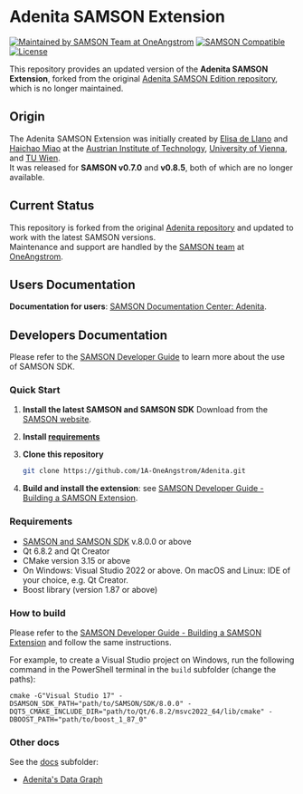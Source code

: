 # Adenita SAMSON Extension

[![Maintained by SAMSON Team at OneAngstrom](https://img.shields.io/badge/Maintained%20by-SAMSON%20Team%20at%20OneAngstrom-blue.svg)](https://www.oneangstrom.com/)
[![SAMSON Compatible](https://img.shields.io/badge/Compatible%20with-SAMSON%20(latest)-brightgreen.svg)](https://www.samson-connect.net/)
[![License](https://img.shields.io/badge/license-BSD%203--Clause-lightgrey.svg)](LICENSE)

This repository provides an updated version of the **Adenita SAMSON Extension**, forked from the original [Adenita SAMSON Edition repository](https://github.com/edellano/Adenita-SAMSON-Edition), which is no longer maintained.

## Origin

The Adenita SAMSON Extension was initially created by [Elisa de Llano](https://github.com/edellano) and [Haichao Miao](https://github.com/mhaichao) at the [Austrian Institute of Technology](https://www.ait.ac.at/), [University of Vienna](https://www.univie.ac.at/en/), and [TU Wien](https://www.tuwien.at/).  
It was released for **SAMSON v0.7.0** and **v0.8.5**, both of which are no longer available.

## Current Status

This repository is forked from the original [Adenita repository](https://github.com/edellano/Adenita-SAMSON-Edition) and updated to work with the latest SAMSON versions.  
Maintenance and support are handled by the [SAMSON team](https://www.samson-connect.net/) at [OneAngstrom](https://www.oneangstrom.com/).

## Users Documentation

**Documentation for users**: [SAMSON Documentation Center: Adenita](https://documentation.samson-connect.net/tutorials/adenita/adenita/).

## Developers Documentation

Please refer to the [SAMSON Developer Guide](https://documentation.samson-connect.net/developers/latest/) to learn more about the use of SAMSON SDK.

### Quick Start

1. **Install the latest SAMSON and SAMSON SDK**
   Download from the [SAMSON website](https://www.samson-connect.net/).

2. **Install [requirements](#requirements)**

3. **Clone this repository**
   ```bash
   git clone https://github.com/1A-OneAngstrom/Adenita.git
   ```

4. **Build and install the extension**: see [SAMSON Developer Guide - Building a SAMSON Extension](https://documentation.samson-connect.net/developers/latest/building/).

### Requirements

- [SAMSON and SAMSON SDK](https://www.samson-connect.net/) v.8.0.0 or above
- Qt 6.8.2 and Qt Creator
- CMake version 3.15 or above
- On Windows: Visual Studio 2022 or above. On macOS and Linux: IDE of your choice, e.g. Qt Creator.
- Boost library (version 1.87 or above)

### How to build

Please refer to the [SAMSON Developer Guide - Building a SAMSON Extension](https://documentation.samson-connect.net/developers/latest/building/) and follow the same instructions.

For example, to create a Visual Studio project on Windows, run the following command in the PowerShell terminal in the `build` subfolder (change the paths):

```shell
cmake -G"Visual Studio 17" -DSAMSON_SDK_PATH="path/to/SAMSON/SDK/8.0.0" -DQT5_CMAKE_INCLUDE_DIR="path/to/Qt/6.8.2/msvc2022_64/lib/cmake" -DBOOST_PATH="path/to/boost_1_87_0"
```

### Other docs

See the [docs](docs) subfolder:

- [Adenita's Data Graph](docs/AdenitaDataGraph.md)
